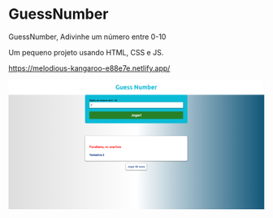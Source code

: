 # GuessNumber
GuessNumber, Adivinhe um número entre 0-10

Um pequeno projeto usando HTML, CSS e JS.

https://melodious-kangaroo-e88e7e.netlify.app/

![localhost](GuessNumber.png)


